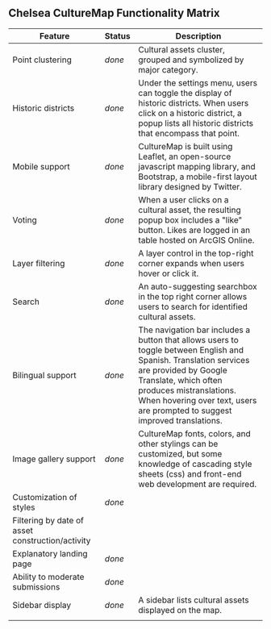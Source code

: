 <link href="https://fonts.googleapis.com/icon?family=Material+Icons"
      rel="stylesheet">

<style>
h1 {
  display:none
}

</style>

## Chelsea CultureMap Functionality Matrix

| Feature                                          | Status                             | Description                                                                                                                                                                                                                                                              |
| ------------------------------------------------ | ---------------------------------- | ------------------------------------------------------------------------------------------------------------------------------------------------------------------------------------------------------------------------------------------------------------------------ |
| Point clustering                                 | <i class="material-icons">done</i> | Cultural assets cluster, grouped and symbolized by major category.                                                                                                                                                                                                       |
| Historic districts                               | <i class="material-icons">done</i> | Under the settings menu, users can toggle the display of historic districts. When users click on a historic district, a popup lists all historic districts that encompass that point.                                                                                    |
| Mobile support                                   | <i class="material-icons">done</i> | CultureMap is built using Leaflet, an open-source javascript mapping library, and Bootstrap, a mobile-first layout library designed by Twitter.                                                                                                                          |
| Voting                                           | <i class="material-icons">done</i> | When a user clicks on a cultural asset, the resulting popup box includes a "like" button. Likes are logged in an table hosted on ArcGIS Online.                                                                                                                                                                               |
| Layer filtering                                  | <i class="material-icons">done</i> | A layer control in the top-right corner expands when users hover or click it.                                                                                                                                                                                                                                                                         |
| Search                                           | <i class="material-icons">done</i> | An auto-suggesting searchbox in the top right corner allows users to search for identified cultural assets.                                                                                                                                                                                                                                                                         |
| Bilingual support                                | <i class="material-icons">done</i> | The navigation bar includes a button that allows users to toggle between English and Spanish. Translation services are provided by Google Translate, which often produces mistranslations. When hovering over text, users are prompted to suggest improved translations. |
| Image gallery support                            | <i class="material-icons">done</i> | CultureMap fonts, colors, and other stylings can be customized, but some knowledge of cascading style sheets (css) and front-end web development are required.                                                                                                           |
| Customization of styles                          | <i class="material-icons">done</i> |                                                                                                                                                                                                                                                                          |
| Filtering by date of asset construction/activity |                                    |                                                                                                                                                                                                                                                                          |
| Explanatory landing page                         | <i class="material-icons">done</i> |                                                                                                                                                                                                                                                                          |
| Ability to moderate submissions                  | <i class="material-icons">done</i> |                                                                                                                                                                                                                                                                          |
| Sidebar display                                  | <i class="material-icons">done</i> | A sidebar lists cultural assets displayed on the map.                                                                                                                                                                                                                                                                         |
|                                                  |                                    |                                                                                                                                                                                                                                                                          |
